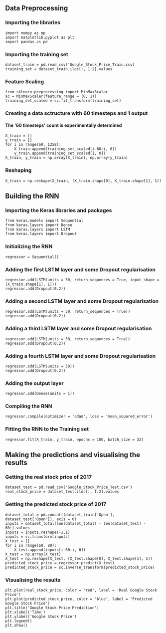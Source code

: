 ## Data Preprocessing
### Importing the libraries
```
import numpy as np
import matplotlib.pyplot as plt
import pandas as pd
```

### Importing the training set
```
dataset_train = pd.read_csv('Google_Stock_Price_Train.csv)
training_set = dataset_train.iloc[:, 1:2].values
```

### Feature Scaling
```
from sklearn.preprocessing import MinMaxScalar
sc = MinMaxScaler(feature_range = (0, 1))
training_set_scaled = sc.fit_transform(training_set)
```

### Creating a data sctructure with 60 timesteps and 1 output 
#### The '60 timesteps' count is experimentally determined
```
X_train = []
y_train = []
for i in range(60, 1258):
    X_train.append(training_set_scaled[i-60:i, 0])
    y_train.append(training_set_scaled[i, 0])
X_train, y_train = np.array(X_train), np.array(y_train)    
```

### Reshaping
```
X_train = np.reshape(X_train, (X_train.shape[0], X_train.shape[1], 1))
```

## Building the RNN
### Importing the Keras libraries and packages
```
from keras.models import Sequential
from keras.layers import Dense
from keras.layers import LSTM
from keras.layers import Dropout
```

### Initializing the RNN
```
regressor = Sequential()
```

### Adding the first LSTM layer and some Dropout regularisation
```
regressor.add(LSTM(units = 50, return_sequences = True, input_shape = (X_train.shape[1], 1)))
regressor.add(Dropout(0.2))
```

### Adding a second LSTM layer and some Dropout regularisation
```
regressor.add(LSTM(units = 50, return_sequences = True))
regressor.add(Dropout(0.2))
```

### Adding a third LSTM layer and some Dropout regularisation
```
regressor.add(LSTM(units = 50, return_sequences = True))
regressor.add(Dropout(0.2))
```

### Adding a fourth LSTM layer and some Dropout regularisation
```
regressor.add(LSTM(units = 50))
regressor.add(Dropout(0.2))
```

### Adding the output layer
```
regressor.add(Dense(units = 1))
```

### Compiling the RNN
```
regressor.compile(optimizer = 'adam', loss = 'mean_squared_error')
```

### Fitting the RNN to the Training set
```
regressor.fit(X_train, y_train, epochs = 100, batch_size = 32)
```

## Making the predictions and visualising the results
### Getting the real stock price of 2017
```
dataset_test = pd.read_csv('Google_Stock_Price_Test.csv')
real_stock_price = dataset_test.iloc[:, 1:2].values
```

### Getting the predicted stock price of 2017
```
dataset_total = pd.concat((dataset_train['Open'], dataset_test['Open']), axis = 0)
inputs = dataset_total[len(dataset_total) - len(dataset_test) - 60:].values
inputs = inputs.reshape(-1,1)
inputs = sc.transform(inputs)
X_test = []
for i in range(60, 80):
    X_test.append(inputs[i-60:i, 0])
X_test = np.array(X_test)
X_test = np.reshape(X_test, (X_test.shape[0], X_test.shape[1], 1))
predicted_stock_price = regressor.predict(X_test)
predicted_stock_price = sc.inverse_transform(predicted_stock_price)
```

### Visualising the results
```
plt.plot(real_stock_price, color = 'red', label = 'Real Google Stock Price')
plt.plot(predicted_stock_price, color = 'blue', label = 'Predicted Google Stock Price')
plt.title('Google Stock Price Prediction')
plt.xlabel('Time')
plt.ylabel('Google Stock Price')
plt.legend()
plt.show()
```
